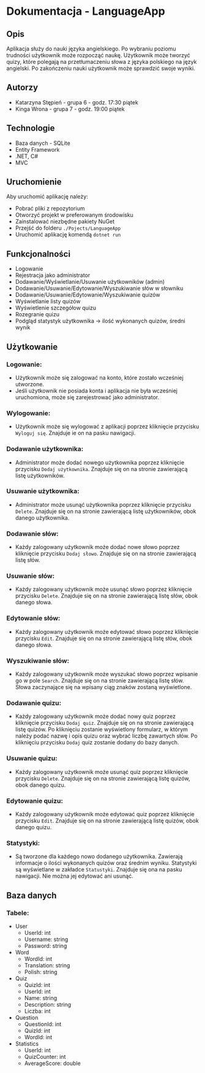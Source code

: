 # Dokumentacja -  LanguageApp

## Opis

Aplikacja służy do nauki języka angielskiego. Po wybraniu poziomu trudności użytkownik może rozpocząć naukę. Użytkownik może tworzyć quizy, które polegają na przetłumaczeniu słowa z języka polskiego na język angielski. Po zakończeniu nauki użytkownik może sprawdzić swoje wyniki.

## Autorzy
- Katarzyna Stępień - grupa 6 - godz. 17:30 piątek
- Kinga Wrona - grupa 7 - godz. 19:00 piątek

## Technologie
- Baza danych - SQLite
- Entity Framework
- .NET, C#
- MVC 

## Uruchomienie
Aby uruchomić aplikację należy:
- Pobrać pliki z repozytorium
- Otworzyć projekt w preferowanym środowisku
- Zainstalować niezbędne pakiety NuGet
- Przejść do folderu `./Pojects/LanguageApp`
- Uruchomić aplikację komendą `dotnet run`


## Funkcjonalności

- Logowanie
- Rejestracja jako administrator
- Dodawanie/Wyświetlanie/Usuwanie użytkowników (admin)
- Dodawanie/Usuwanie/Edytowanie/Wyszukiwanie słów w słowniku 
- Dodawanie/Usuwanie/Edytowanie/Wyszukiwanie quizów
- Wyświetlanie listy quizów
- Wyświetlenie szczegółow quizu
- Rozegranie quizu
- Podgląd statystyk użytkownika -> ilość wykonanych quizów, średni wynik


## Użytkowanie

### Logowanie:
- Użytkownik może się zalogować na konto, które zostało wcześniej utworzone.
- Jeśli użytkownik nie posiada konta i aplikacja nie była wcześniej uruchomiona, może się zarejestrować jako administrator.

### Wylogowanie:
- Użytkownik może się wylogować z aplikacji poprzez kliknięcie przycisku `Wyloguj się`. Znajduje ie on na pasku nawigacji.

### Dodawanie użytkownika:
- Administrator może dodać nowego użytkownika poprzez kliknięcie przycisku `Dodaj użytkownika`. Znajduje się on na stronie zawierającą listę użytkowników.

### Usuwanie użytkownika:
- Administrator może usunąć użytkownika poprzez kliknięcie przycisku `Delete`. Znajduje się on na stronie zawierającą listę użytkowników, obok danego użytkownika.

### Dodawanie słów:
- Każdy zalogowany użytkownik może dodać nowe słowo poprzez kliknięcie przycisku `Dodaj słowo`. Znajduje się on na stronie zawierającą listę słów.

### Usuwanie słów:
- Każdy zalogowany użytkownik może usunąć słowo poprzez kliknięcie przycisku `Delete`. Znajduje się on na stronie zawierającą listę słów, obok danego słowa.

### Edytowanie słów:
- Każdy zalogowany użytkownik może edytować słowo poprzez kliknięcie przycisku `Edit`. Znajduje się on na stronie zawierającą listę słów, obok danego słowa.

### Wyszukiwanie słów:
- Każdy zalogowany użytkownik może wyszukać słowo poprzez wpisanie go w pole `Search`. Znajduje się on na stronie zawierającą listę słów. Słowa zaczynające się na wpisany ciąg znaków zostaną wyświetlone.

### Dodawanie quizu:
- Każdy zalogowany użytkownik może dodać nowy quiz poprzez kliknięcie przycisku `Dodaj quiz`. Znajduje się on na stronie zawierającą listę quizów. Po kliknięciu zostanie wyświetlony formularz, w którym należy podać nazwę i opis quizu oraz wybrać liczbę zawartych słów. Po kliknięciu przycisku `Dodaj` quiz zostanie dodany do bazy danych.

### Usuwanie quizu:
- Każdy zalogowany użytkownik może usunąć quiz poprzez kliknięcie przycisku `Delete`. Znajduje się on na stronie zawierającą listę quizów, obok danego quizu.

### Edytowanie quizu:
- Każdy zalogowany użytkownik może edytować quiz poprzez kliknięcie przycisku `Edit`. Znajduje się on na stronie zawierającą listę quizów, obok danego quizu.

### Statystyki:
- Są tworzone dla każdego nowo dodanego użytkownika. Zawierają informacje o ilości wykonanych quizów oraz średnim wyniku. Statystyki są wyświetlane w zakładce `Statustyki`. Znajduje się ona na pasku nawigacji. Nie można jej edytować ani usunąć.

## Baza danych

### Tabele:
- User
    - UserId: int
    - Username: string
    - Password: string
- Word
    - WordId: int
    - Translation: string
    - Polish: string
- Quiz
    - QuizId: int
    - UserId: int
    - Name: string
    - Description: string
    - Liczba: int
- Question
    - QuestionId: int
    - QuizId: int
    - WordId: int
- Statistics
    - UserId: int
    - QuizCounter: int
    - AverageScore: double



